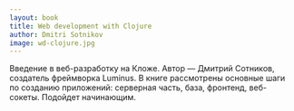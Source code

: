 ```yaml
---
layout: book
title: Web development with Clojure
author: Dmitri Sotnikov
image: wd-clojure.jpg
---
```


Введение в веб-разработку на Кложе. Автор — Дмитрий Сотников, создатель
фреймворка Luminus. В книге рассмотрены основные шаги по созданию приложений:
серверная часть, база, фронтенд, веб-сокеты. Подойдет начинающим.
